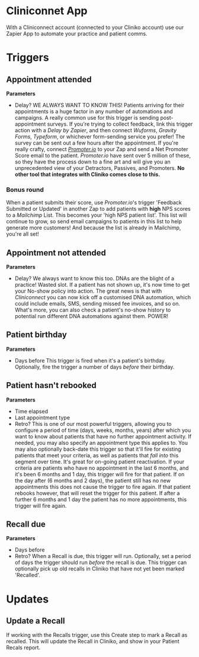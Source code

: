 # Cliniconnet App
With a Cliniconnect account (connected to your Cliniko account)
use our Zapier App to automate your practice and patient comms.

# Triggers
## Appointment attended
**Parameters**
- Delay?
WE ALWAYS WANT TO KNOW THIS! Patients arriving for their appointments is a huge
factor in any number of automations and campaigns. A really common use for this
trigger is sending post-appointment surveys. If you're trying to collect feedback,
link this trigger action with a *Delay by Zapier*, and then connect *Wuforms*,
*Gravity Forms*, *Typeform*, or whichever form-sending service you prefer!
The survey can be sent out a few hours after the appointment. If you're really
crafty, connect [*Promoter.io*](https://www.promoter.io/) to your Zap and send a Net Promoter Score email to the
patient. *Promoter.io* have sent over 5 million of these, so they have the process
down to a fine art and will give you an unprecedented view of your Detractors, Passives, and Promoters.
**No other tool that integrates with Cliniko comes close to this.**

### Bonus round
When a patient submits their score, use *Promoter.io*'s trigger 'Feedback Submitted or Updated'
in another Zap to add patients with **high** NPS scores to a *Mailchimp* List.
This becomes your 'high NPS patient list'. This list will continue to grow,
so send email campaigns to patients in this list to help generate more customers!
And because the list is already in Mailchimp, you're all set!

## Appointment not attended
**Parameters**
- Delay?
We always want to know this too. DNAs are the blight of a practice! Wasted slot.
If a patient has not shown up, it's now time to get your No-show policy into action.
The great news is that with *Cliniconnect* you can now kick off
a customised DNA automation, which could include emails, SMS, sending missed fee
invoices, and so on. What's more, you can also check a patient's no-show history
to potential run different DNA automations against them. POWER!

## Patient birthday
**Parameters**
- Days before
This trigger is fired when it's a patient's birthday. Optionally, fire the trigger
a number of days _before_ their birthday.

## Patient hasn't rebooked
**Parameters**
- Time elapsed
- Last appointment type
- Retro?
This is one of our most powerful triggers, allowing you to configure a period
of time (days, weeks, months, years) after which you want to know about patients
that have no further appointment activity. If needed, you may also specify
an appointment type this applies to. You may also optionally back-date
this trigger so that it'll fire for existing patients that meet your criteria,
as well as patients that *fall into* this segment over time. It's great for
on-going patient reactivation.
If your criteria are patients who have no appointment in the last 6 months,
and it's been 6 months and 1 day, this trigger will fire for that patient.
If on the day after (6 months and 2 days), the patient still has no new appointments
this does not cause the trigger to fire again.
If that patient rebooks however, that will reset the trigger for this patient.
If after a further 6 months and 1 day the patient has no more appointments, this
trigger will fire again.

## Recall due
**Parameters**
- Days before
- Retro?
When a Recall is due, this trigger will run. Optionally, set a period of days
the trigger should run _before_ the recall is due.
This trigger can optionally pick up old recalls in Cliniko that have not yet
been marked 'Recalled'.

# Updates
## Update a Recall
If working with the Recalls trigger, use this Create step to mark a Recall as recalled.
This will update the Recall in Cliniko, and show in your Patient Recals report.